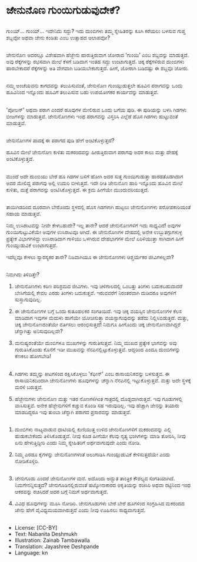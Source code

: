 # ಜೇನುನೊಣ ಗುಂಯಿಗುಡುವುದೇಕೆ?

##
ಗುಂಯ್... ಗುಂಯ್... ಇದೇನಿದು ಸದ್ದು? ಇದು ದುಂಬಿಗಳು ತಮ್ಮ ಸ್ನೇಹಿತರನ್ನು ಕೂಗಿ ಕರೆಯಲು ಬಳಸುವ ಗುಪ್ತ ಶಬ್ದವೋ ಅಥವಾ ಜೇನು ಕಂಡಿತು ಎಂಬ ಉತ್ಸಾಹದ ಆಲಾಪವೋ?

##
ಜೇನುನೊಣ ಅದರಲ್ಲೂ ವಿಶೇಷವಾಗಿ ಹೆಜ್ಜೇನು ಹಾರುತ್ತಿರುವಾಗ ಜೋರಾದ ‘ಗುಂಯಿ’ ಎಂಬ ಶಬ್ದವನ್ನು ಮಾಡುತ್ತದೆ. ಅವು ರೆಕ್ಕೆಗಳನ್ನು ರಭಸವಾಗಿ ಮೇಲೆ ಕೆಳಗೆ ಬಡಿದಾಗ ಇಂತಹ ಸದ್ದು ಉಂಟಾಗುತ್ತದೆ. ಚಿಕ್ಕ ರೆಕ್ಕೆಗಳಿರುವ ದುಂಬಿಗಳು ಹಾರಬೇಕಾದರೆ ರೆಕ್ಕೆಗಳನ್ನು ಅತಿ ವೇಗವಾಗಿ ಬಡಿಯಬೇಕಾಗುತ್ತದೆ. ಹೀಗೆ, ಜೋರಾಗಿ ಬಡಿದಷ್ಟು ಈ ಶಬ್ದವೂ ಜೋರು.

##
ನಮ್ಮ ಅಂಚೆಯವನು ಕಾಗದವನ್ನು ತಲುಪಿಸುವಂತೆ, ಜೇನುನೊಣ ಗುಂಯ್ಗುಡುತ್ತಲೇ ಹೂವಿನ ಪರಾಗವನ್ನು ಒಂದು ಹೂವಿನಿಂದ ಇನ್ನೊಂದು ಹೂವಿಗೆ ತಲುಪಿಸುವ ಬಹು ಉಪಯೋಗಕರ ಕಾರ್ಯವನ್ನು ಮಾಡುತ್ತವೆ.

##
'ಪೋಲನ್' ಅಥವಾ ಪರಾಗ ಎಂದರೆ ಹೂವುಗಳ ಮೇಲಿರುವ ಒಂದು ಬಗೆಯ ಪುಡಿ. ಈ ಪುಡಿಯನ್ನು ಬಳಸಿ ಗಿಡಗಳು ಬೀಜಗಳನ್ನು ಮಾಡುತ್ತವೆ. ಜೇನುನೊಣಗಳು ಇಂಥ ಪರಾಗವನ್ನು ವಿಸ್ತರಿಸಿ ಎಲ್ಲೆಡೆ ಹೊಸ ಗಿಡಗಳು ಹುಟ್ಟುವಂತೆ ಮಾಡುತ್ತವೆ.

##
ಜೇನುನೊಣಗಳ ಪಾದಕ್ಕೆ ಈ ಪರಾಗದ ಪುಡಿ ಹೇಗೆ ಅಂಟಿಕೊಳ್ಳುತ್ತದೆ?

ಹೂವಿನ ಮೇಲೆ ಜೇನುನೊಣ ಕುಳಿತು ಮಕರಂದವನ್ನು ಹೀರುತ್ತಿರುವಾಗ ಪರಾಗವು ಅದರ ಕಾಲು ಮತ್ತು ದೇಹಕ್ಕೆ ಅಂಟಿಕೊಳ್ಳುತ್ತದೆ.

##
ಮುಂದೆ ಅದೇ ದುಂಬಿಯು ಬೇರೆ ಹೂ ಗಿಡಗಳ ಬಳಿಗೆ ಹೋಗಿ ಅದರ ಸುತ್ತ ಗುಂಯಿಗುಡುತ್ತಾ ಹಾರಡತೊಡಗಿದಾಗ ಅದರ ಮೇಲಿದ್ದ ಪರಾಗವು ಅಲ್ಲಿ ಉದುರಿ ಬೀಳುತ್ತದೆ. ಇದೇ ರೀತಿ ಜೇನುನೊಣ ಹಾರಿ ಇನ್ನೊಂದು ಹೂವಿನ ಮೇಲೆ ಕುಳಿತು, ಮತ್ತೆ ಪರಾಗವನ್ನು ಅಂಟಿಸಿಕೊಳ್ಳುತ್ತದೆ. ಈ ಕ್ರಮ ಹೀಗೆಯೇ ಮುಂದುವರಿಯುತ್ತದೆ.

##
ತಾಯಿಗಿಡದಿಂದ ದೂರವಾಗಿ ಬೇರೊಂದು ಸ್ಥಳದಲ್ಲಿ ಹೊಸ ಗಿಡಗಳಾಗಿ ಹುಟ್ಟಲು ಜೇನುನೊಣಗಳು ಪರೋಪಕಾರಿಯಂತೆ ಸಹಾಯ ಮಾಡುತ್ತವೆ.

ನಿಮ್ಮ ಉಸಿರಾಟವನ್ನು ನೀವೇ ಕೇಳಬಹುದೇ? ಇಲ್ಲ ತಾನೇ? ಆದರೆ ಜೇನುನೊಣಗಳಿಗೆ ಇದು ಸಾಧ್ಯವಿದೆ! ಅವುಗಳ ಗುಂಯಿಗುಟ್ಟುವಿಕೆಯೇ ಅವುಗಳ ಉಸಿರಾಟವೂ ಆಗಿದೆ. ಈ ಜೇನುನೊಣಗಳ ದೇಹದಲ್ಲಿ ಅನೇಕ ಉಬ್ಬುತಗ್ಗುಗಳುಳ್ಳ ಪ್ರತ್ಯೇಕ ವಿಭಾಗಗಳಿದ್ದು ಉಸಿರಾಡಿದಾಗ ಗಾಳಿಯು ಒಳಗಿರುವ ದೇಹಭಾಗಗಳ ಮೇಲೆ ಏರಿಳಿಯುತ್ತಾ ಸಾಗಿದಾಗ ಹೀಗೆ ಗುಂಯ್ಗುಡುವಿಕೆ ಉಂಟಾಗುತ್ತದೆ.

ಇದೆಲ್ಲವೂ ಕೇಳಲು ಸ್ವಾರಸ್ಯಕರ ತಾನೇ? ನಿಜವಾಗಿಯೂ ಈ ಜೇನುನೊಣಗಳು ಆಶ್ಚರ್ಯಕರ ಜೀವಿಗಳಲ್ಲವೇ?

##
ನಿಮಗಿದು ತಿಳಿದಿತ್ತೇ?

1. ಜೇನುನೊಣಗಳು ಕಠಿಣ ಪರಿಶ್ರಮದ ಜೀವಿಗಳು. ಇವು ಚಳಿಗಾಲದಲ್ಲಿ ಒಂಬತ್ತು ತಿಂಗಳು ಬದುಕಬಹುದಾದರೆ ಬೇಸಿಗೆಯಲ್ಲಿ ಕೇವಲ ಎರಡು ತಿಂಗಳು ಬದುಕುತ್ತವೆ. ಇರುವವರೆಗೆ ನಿರಂತರವಾಗಿ ದುಡಿದರೂ ಅವುಗಳಿಗೆ ಸುಸ್ತಾಗುವುದಿಲ್ಲ.

2. ಈ ಜೇನುನೊಣಗಳ ಬಗ್ಗೆ ಒಂದು ಕುತೂಹಲಕರ ಸಂಗತಿಯಿದೆ. ಇವು ಚಿಕ್ಕ ವಯಸ್ಸಿನ ಜೇನುನೊಣಗಳ ಕೆಲಸ ಮಾಡಿದಾಗ ಇವುಗಳ ಮೆದುಳು ಹಾಗೆಯೇ ಯೋಚಿಸುತ್ತಾ ವಯಸ್ಸಾಗುವುದನ್ನು ತಡೆದು ನಿಲ್ಲಿಸಿಬಿಡುತ್ತದೆ. ಮತ್ತು, ಚಿಕ್ಕ ಜೇನುನೊಣದಂತೆಯೇ ವರ್ತಿಸಲು ಆರಂಭಿಸುತ್ತದೆ! ನಿಮಗೂ ಹೀಗೊಂದು ಚಿಕ್ಕ ಜೇನುನೊಣವಾಗಿದ್ದರೆ ಚೆನ್ನಾಗಿತ್ತು ಅನಿಸುವುದಿಲ್ಲವೇ?

3. ಮನುಷ್ಯರಂತೆಯೇ ದುಂಬಿಗಳೂ ಮುಖಗಳನ್ನು ಗುರುತಿಸುತ್ತವೆ. ನಿಮ್ಮ ಮುಖದ ಪ್ರತ್ಯೇಕ ಭಾಗವನ್ನು ಅವು ಗುರುತಿಸಿಕೊಂಡು ಕೊನೆಗೆ ಇಡೀ ಮುಖವನ್ನು ನೆನಪಿನಲ್ಲಿಟ್ಟುಕೊಳ್ಳುತ್ತವೆ. ಆದ್ದರಿಂದ ಎಂದೂ ದುಂಬಿಗಳನ್ನು ಕೆಣಕಲು ಹೋಗಬೇಡಿ!

##
4. ಗಿಡಗಳು ತಮ್ಮನ್ನು  ಕೀಟಗಳಿಂದ ರಕ್ಷಿಸಿಕೊಳ್ಳಲು 'ಕೆಫೀನ್' ಎಂಬ ರಾಸಾಯನಿಕವನ್ನು ಬಳಸುತ್ತವ. ಈ ರಾಸಾಯನಿಕದಿಂದಾಗಿ ಜೇನುನೊಣಗಳು ಹೂವುಗಳನ್ನು ಚೆನ್ನಾಗಿ ನೆನಪಿನಲ್ಲಿ ಇಟ್ಟುಕೊಳ್ಳುತ್ತವೆ. ಮತ್ತು ಅದೇ ಸ್ಥಳಕ್ಕೆ ಮರಳಿ ಬರುತ್ತವೆ.

5. ಹೆಜ್ಜೇನುಗಳು ಜೇನುನೊಣ ಮತ್ತು ಇತರ ನೊಣಗಳಿಗಿಂತ ಗಾತ್ರದಲ್ಲಿ ದೊಡ್ದದಾಗಿರುತ್ತವೆ. ಇವು ಗೂಡುಗಳಲ್ಲಿ ವಾಸಿಸುತ್ತವೆ. ಅನೇಕ ಹೆಜ್ಜೇನುಗಳಿಗೆ ಕಚ್ಚುವ ಕೊಂಡಿ ಸಹ ಇರುವುದಿಲ್ಲ. ಇವು ಹೆಚ್ಚಾಗಿ ಜೇನನ್ನು ತಯಾರು ಮಾಡದಿದ್ದರೂ ಇವು ತುಂಬಾ ಚೆನ್ನಾಗಿ ಪರಾಗದ ಪ್ರಸಾರವನ್ನು ಮಾಡುತ್ತವೆ.

##
1. ದುಂಬಿಗಳು ನಾಟ್ಯವಾಡುವ ಧಾಟಿಯಲ್ಲಿ ಕುಣಿಯುತ್ತ ಉಳಿದ ಜೇನುನೊಣಗಳಿಗೆ ಮಕರಂದವನ್ನು ಎಲ್ಲಿ ಹುಡುಕಬೇಕೆಂದು ತಿಳಿಸಿಕೊಡುತ್ತವೆ. ನೀವು ಕೂಡ ಹೀಗೆಯೇ ಕೆಲವು ನೃತ್ಯ ಭಂಗಿಗಳನ್ನು ಮಾಡಿ ತೋರಿಸಿ, ನೀವು ಏನು ಹೇಳುತ್ತಿದ್ದೀರಿ ಎಂದು ನಿಮ್ಮ ಸ್ನೇಹಿತರಿಗೆ ಅರ್ಥವಾಗುವುದೇ ಎಂದು ನೋಡಿ.

2. ನಿಮ್ಮ ಎರಡೂ ಕೈಗಳನ್ನು ಜೇನುನೊಣಗಳಂತೆ ಅಲುಗಾಡಿಸಿ ಗುಂಯ್ಗುಡುವಿಕೆ ಕೇಳಿಸುತ್ತದೆಯೇ ಎಂದು ನೋಡಿಕೊಳ್ಳಿರಿ.

##
3. ಜೇನುಗೂಡು ಎಂದರೆ ಜೇನುನೊಣಗಳ ಮನೆ. ಅದೊಂದು ಅದ್ಭುತ ತಾಂತ್ರಿಕ ಕೌಶಲ್ಯದ ಸಂಗತಿಯಾಗಿದೆ. ನಿಮಗೇನನ್ನಿಸುತ್ತದೆ? ಜೇನುಗೂಡಿನಲ್ಲಿರುವಂತೆ ಷಟ್ಕೋನಾಕಾರದ ಆಕೃತಿಯನ್ನು ರಚಿಸಿರಿ ಅಥವಾ ರಟ್ಟಿನಿಂದ ಇಂಥ ಆಕರವನ್ನು ರಚಿಸಿದರೆ ಅದರ ಬಗ್ಗೆ ನಿಮಗೆ ಅರ್ಥವಾಗುತ್ತದೆ.

4. ವಿವಿಧ ಹೂವುಗಳನ್ನು ಮೂಸಿ ನೋಡಿರಿ. ಜೇನುಗೂಡುಗಳು ಬೇರೆ ಬೇರೆ ಹೂಗಳಿಂದ ಸಂಗ್ರಹಿಸಿದ ಮಕರಂದದ ಜೇನು ಹೇಗೆ ವೈವಿಧ್ಯಮಯವಾಗಿರುತ್ತದೆ ಎಂದು ನೀವು ಊಹಿಸಲು ಸಾಧ್ಯವಾಗುತ್ತದೆ.

##
* License: [CC-BY]
* Text: Nabanita Deshmukh
* Illustration: Zainab Tambawalla
* Translation: Jayashree Deshpande
* Language: kn

